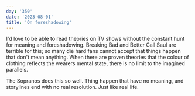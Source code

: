 ```yaml
---
day: '350'
date: '2023-08-01'
title: 'On foreshadowing'
---
```


I'd love to be able to read theories on TV shows without the constant hunt for meaning and foreshadowing. Breaking Bad and Better Call Saul are terrible for this; so many die hard fans cannot accept that things happen that don't mean anything. When there are proven theories that the colour of clothing reflects the wearers mental state, there is no limit to the imagined parallels.

The Sopranos does this so well. Thing happen that have no meaning, and storylines end with no real resolution. Just like real life.
